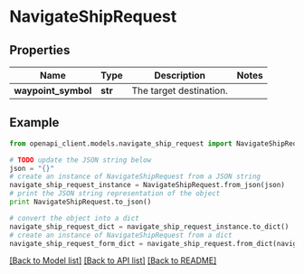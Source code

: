 # NavigateShipRequest


## Properties

Name | Type | Description | Notes
------------ | ------------- | ------------- | -------------
**waypoint_symbol** | **str** | The target destination. | 

## Example

```python
from openapi_client.models.navigate_ship_request import NavigateShipRequest

# TODO update the JSON string below
json = "{}"
# create an instance of NavigateShipRequest from a JSON string
navigate_ship_request_instance = NavigateShipRequest.from_json(json)
# print the JSON string representation of the object
print NavigateShipRequest.to_json()

# convert the object into a dict
navigate_ship_request_dict = navigate_ship_request_instance.to_dict()
# create an instance of NavigateShipRequest from a dict
navigate_ship_request_form_dict = navigate_ship_request.from_dict(navigate_ship_request_dict)
```
[[Back to Model list]](../README.md#documentation-for-models) [[Back to API list]](../README.md#documentation-for-api-endpoints) [[Back to README]](../README.md)


